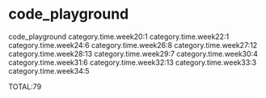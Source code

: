 # code_playground
code_playground
category.time.week20:1
category.time.week22:1
category.time.week24:6
category.time.week26:8
category.time.week27:12
category.time.week28:13
category.time.week29:7
category.time.week30:4
category.time.week31:6
category.time.week32:13
category.time.week33:3
category.time.week34:5

TOTAL:79

